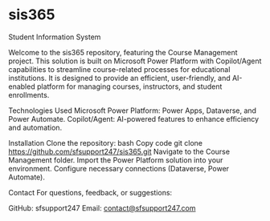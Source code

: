 # sis365
Student Information System

Welcome to the sis365 repository, featuring the Course Management project. This solution is built on Microsoft Power Platform with Copilot/Agent capabilities to streamline course-related processes for educational institutions. It is designed to provide an efficient, user-friendly, and AI-enabled platform for managing courses, instructors, and student enrollments.

Technologies Used
Microsoft Power Platform:
Power Apps, Dataverse, and Power Automate.
Copilot/Agent:
AI-powered features to enhance efficiency and automation.

Installation
Clone the repository:
bash
Copy code
git clone https://github.com/sfsupport247/sis365.git
Navigate to the Course Management folder.
Import the Power Platform solution into your environment.
Configure necessary connections (Dataverse, Power Automate).


Contact
For questions, feedback, or suggestions:

GitHub: sfsupport247
Email: contact@sfsupport247.com

